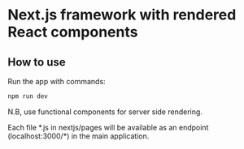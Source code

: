 # Next.js framework with rendered React components

## How to use

Run the app with commands:

```sh
npm run dev
```

N.B, use functional components for server side rendering. 

Each file *.js in nextjs/pages will be available as an endpoint (localhost:3000/\*) in the main application. 